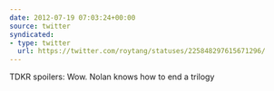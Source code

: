 ```yaml
---
date: 2012-07-19 07:03:24+00:00
source: twitter
syndicated:
- type: twitter
  url: https://twitter.com/roytang/statuses/225848297615671296/
---
```


TDKR spoilers: Wow. Nolan knows how to end a trilogy